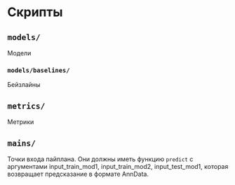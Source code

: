 # Скрипты

## `models/`
Модели

### `models/baselines/`
Бейзлайны

## `metrics/`
Метрики

## `mains/`
Точки входа пайплана. Они должны иметь функцию `predict` с аргументами input_train_mod1, input_train_mod2, input_test_mod1, которая возвращает предсказание в формате AnnData.